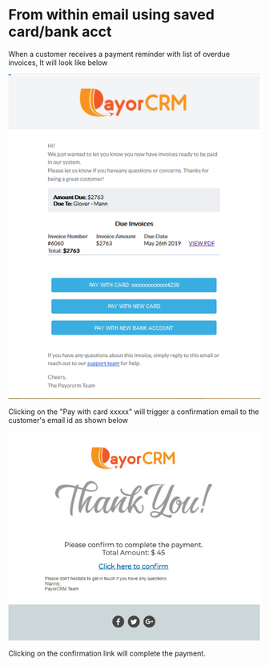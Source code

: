 # From within email using saved card/bank acct

When a customer receives a payment reminder with list of overdue invoices, It will look like below

![](../.gitbook/assets/sample-email-with-links.png)

Clicking on the "Pay with card xxxxx" will trigger a confirmation email to the customer's email id as shown below

![](../.gitbook/assets/pm-confirmation.png)

Clicking on the confirmation link will complete the payment.





